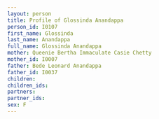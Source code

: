 ```yaml
---
layout: person
title: Profile of Glossinda Anandappa
person_id: I0107
first_name: Glossinda
last_name: Anandappa
full_name: Glossinda Anandappa
mother: Queenie Bertha Immaculate Casie Chetty
mother_id: I0007
father: Bede Leonard Anandappa
father_id: I0037
children:
children_ids:
partners:
partner_ids:
sex: F
---
```


